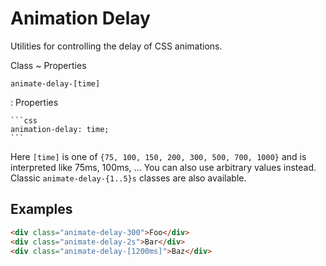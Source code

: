 <!-- markdownlint-disable MD046 -->

# Animation Delay

Utilities for controlling the delay of CSS animations.

Class
~ Properties

`animate-delay-[time]`

: Properties

    ```css
    animation-delay: time;
    ```

Here `[time]` is one of `{75, 100, 150, 200, 300, 500, 700, 1000}` and is interpreted like 75ms, 100ms, ... You can also use arbitrary values instead. Classic `animate-delay-{1..5}s` classes are also available.

## Examples

```html
<div class="animate-delay-300">Foo</div>
<div class="animate-delay-2s">Bar</div>
<div class="animate-delay-[1200ms]">Baz</div>
```
